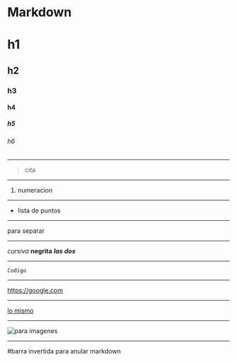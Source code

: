 # Markdown

# h1
## h2
### h3
#### h4
##### h5
###### h6
___
> cita
___
1. numeracion
___
- lista de puntos
___
para separar
___
*cursiva*
**negrita**
***las dos***
___
    Codigo
___
<https://google.com>
___
[lo mismo](https://google.com)
___
![para imagenes](source)
___
\#barra invertida para anular markdown
